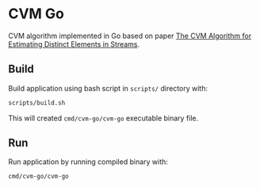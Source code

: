 # CVM Go

CVM algorithm implemented in Go based on paper [The CVM Algorithm for Estimating Distinct Elements in Streams](https://cs.stanford.edu/~knuth/papers/cvm-note.pdf).

## Build

Build application using bash script in ```scripts/``` directory with:

```bash
scripts/build.sh
```

This will created ```cmd/cvm-go/cvm-go``` executable binary file.

## Run

Run application by running compiled binary with:

```bash
cmd/cvm-go/cvm-go
```
